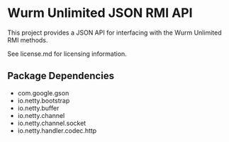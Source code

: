 # Wurm Unlimited JSON RMI API

This project provides a JSON API for interfacing with the Wurm Unlimited RMI methods.

See license.md for licensing information.

## Package Dependencies

- com.google.gson
- io.netty.bootstrap
- io.netty.buffer
- io.netty.channel
- io.netty.channel.socket
- io.netty.handler.codec.http
